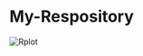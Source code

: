 # My-Respository
![Rplot](https://user-images.githubusercontent.com/91585746/143909575-841385ad-90de-47d2-877c-cc50e2ef0bea.png)
